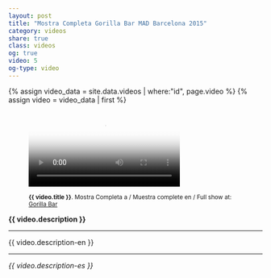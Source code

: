 ```yaml
---
layout: post
title: "Mostra Completa Gorilla Bar MAD Barcelona 2015"
category: videos
share: true
class: videos
og: true
video: 5
og-type: video
---
```


{% assign video_data = site.data.videos | where:"id", page.video %}
{% assign video = video_data | first %}
<figure class="no-margin margin-bottom-1">
    <div class="embed-container embed-container_{{ video.aspect-ratio }}">
        <video id="teaser" controls preload="auto" poster="/public/video/{{ video.poster }}">
            <source src="/public/video/{{ video.source-webm}}" type='video/webm; codecs="vorbis,vp8"'>
            <source src="/public/video/{{ video.source-mp4 }}" type='video/mp4; codecs="aac,h264"'>
        </video>
    </div>
    <figcaption>
      <p><small><strong>{{ video.title }}</strong>. Mostra Completa a / Muestra complete en / Full show at: <span class="label label-info"><a href="/place/2015/06/05/gorilla-bar/">Gorilla Bar</a></span></small></p>
    </figcaption>
</figure>

<!--more-->

<p><strong>{{ video.description }}</strong></p>
<hr/>
<p>{{ video.description-en }}</p>
<hr/>
<p><em>{{ video.description-es }}</em></p>